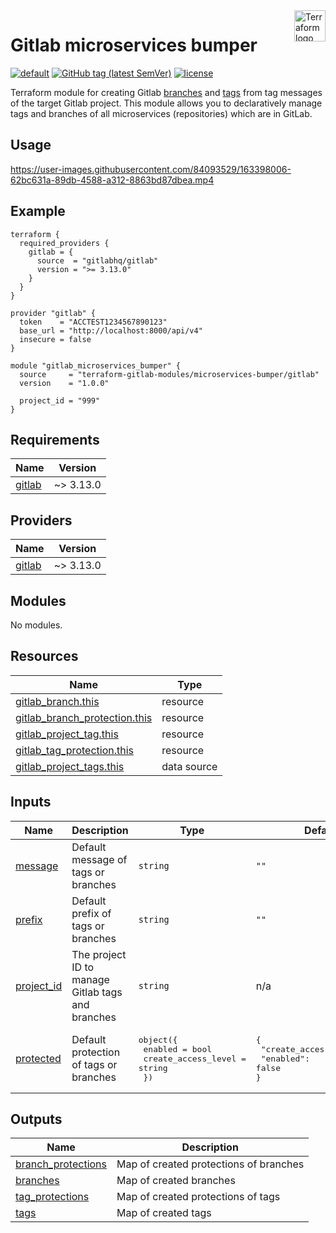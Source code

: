 <a href="https://terraform.io">
    <img src="https://github.com/gitlabhq/terraform-provider-gitlab/blob/main/.github/terraform_logo.svg" alt="Terraform logo" title="Terraform" align="right" height="50" />
</a>

# Gitlab microservices bumper

[![default](https://github.com/terraform-gitlab-modules/terraform-gitlab-microservices-bumper/actions/workflows/default.yml/badge.svg)](https://github.com/terraform-gitlab-modules/terraform-gitlab-microservices-bumper/actions/workflows/default.yml) [![GitHub tag (latest SemVer)](https://img.shields.io/github/v/tag/terraform-gitlab-modules/terraform-gitlab-microservices-bumper?label=release)](https://github.com/terraform-gitlab-modules/terraform-gitlab-microservices-bumper/releases) [![license](https://img.shields.io/github/license/terraform-gitlab-modules/terraform-gitlab-microservices-bumper.svg)]()


Terraform module for creating Gitlab [branches](https://docs.gitlab.com/ee/api/branches.html) and [tags](https://docs.gitlab.com/ee/api/tags.html) from tag messages of the target Gitlab project. This module allows you to declaratively manage tags and branches of all microservices (repositories) which are in GitLab.


## Usage
https://user-images.githubusercontent.com/84093529/163398006-62bc631a-89db-4588-a312-8863bd87dbea.mp4

## Example

```
terraform {
  required_providers {
    gitlab = {
      source  = "gitlabhq/gitlab"
      version = ">= 3.13.0"
    }
  }
}

provider "gitlab" {
  token    = "ACCTEST1234567890123"
  base_url = "http://localhost:8000/api/v4"
  insecure = false
}

module "gitlab_microservices_bumper" {
  source     = "terraform-gitlab-modules/microservices-bumper/gitlab"
  version    = "1.0.0"

  project_id = "999"
}
```


<!-- BEGIN_TF_DOCS -->
## Requirements

| Name | Version |
|------|---------|
| <a name="requirement_gitlab"></a> [gitlab](#requirement\_gitlab) | ~> 3.13.0 |

## Providers

| Name | Version |
|------|---------|
| <a name="provider_gitlab"></a> [gitlab](#provider\_gitlab) | ~> 3.13.0 |

## Modules

No modules.

## Resources

| Name | Type |
|------|------|
| [gitlab_branch.this](https://registry.terraform.io/providers/gitlabhq/gitlab/latest/docs/resources/branch) | resource |
| [gitlab_branch_protection.this](https://registry.terraform.io/providers/gitlabhq/gitlab/latest/docs/resources/branch_protection) | resource |
| [gitlab_project_tag.this](https://registry.terraform.io/providers/gitlabhq/gitlab/latest/docs/resources/project_tag) | resource |
| [gitlab_tag_protection.this](https://registry.terraform.io/providers/gitlabhq/gitlab/latest/docs/resources/tag_protection) | resource |
| [gitlab_project_tags.this](https://registry.terraform.io/providers/gitlabhq/gitlab/latest/docs/data-sources/project_tags) | data source |

## Inputs

| Name | Description | Type | Default | Required |
|------|-------------|------|---------|:--------:|
| <a name="input_message"></a> [message](#input\_message) | Default message of tags or branches | `string` | `""` | no |
| <a name="input_prefix"></a> [prefix](#input\_prefix) | Default prefix of tags or branches | `string` | `""` | no |
| <a name="input_project_id"></a> [project\_id](#input\_project\_id) | The project ID to manage Gitlab tags and branches | `string` | n/a | yes |
| <a name="input_protected"></a> [protected](#input\_protected) | Default protection of tags or branches | <pre>object({<br>    enabled             = bool<br>    create_access_level = string<br>  })</pre> | <pre>{<br>  "create_access_level": "",<br>  "enabled": false<br>}</pre> | no |

## Outputs

| Name | Description |
|------|-------------|
| <a name="output_branch_protections"></a> [branch\_protections](#output\_branch\_protections) | Map of created protections of branches |
| <a name="output_branches"></a> [branches](#output\_branches) | Map of created branches |
| <a name="output_tag_protections"></a> [tag\_protections](#output\_tag\_protections) | Map of created protections of tags |
| <a name="output_tags"></a> [tags](#output\_tags) | Map of created tags |
<!-- END_TF_DOCS -->
